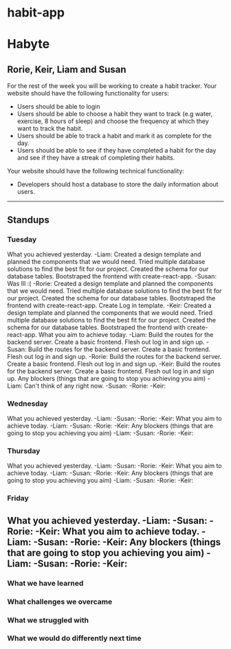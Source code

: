 # habit-app
# Habyte
## Rorie, Keir, Liam and Susan

For the rest of the week you will be working to create a habit tracker.
Your website should have the following functionality for users:
- Users should be able to login
- Users should be able to choose a habit they want to track (e.g water, exercise, 8 hours of sleep) and choose the frequency at which they want to track the habit.
- Users should be able to track a habit and mark it as complete for the day.
- Users should be able to see if they have completed a habit for the day and see if they have a streak of completing their habits.

Your website should have the following technical functionality:
- Developers should host a database to store the daily information about users.

---
## Standups
### Tuesday
What you achieved yesterday.
-Liam: Created a design template and planned the components that we would need. Tried multiple database solutions to find the best fit for our project. Created the schema for our database tables. Bootstraped the frontend with create-react-app.
-Susan: Was Ill :(
-Rorie: Created a design template and planned the components that we would need. Tried multiple database solutions to find the best fit for our project. Created the schema for our database tables. Bootstraped the frontend with create-react-app. Create Log in template.
-Keir:  Created a design template and planned the components that we would need. Tried multiple database solutions to find the best fit for our project. Created the schema for our database tables. Bootstraped the frontend with create-react-app.
What you aim to achieve today.
-Liam: Build the routes for the backend server. Create a basic frontend. Flesh out log in and sign up.
-Susan: Build the routes for the backend server. Create a basic frontend. Flesh out log in and sign up.
-Rorie: Build the routes for the backend server. Create a basic frontend. Flesh out log in and sign up.
-Keir: Build the routes for the backend server. Create a basic frontend. Flesh out log in and sign up.
Any blockers (things that are going to stop you achieving you aim)
-Liam: Can't think of any right now.
-Susan:
-Rorie:
-Keir:
### Wednesday
What you achieved yesterday.
-Liam:
-Susan:
-Rorie:
-Keir:
What you aim to achieve today.
-Liam:
-Susan:
-Rorie:
-Keir:
Any blockers (things that are going to stop you achieving you aim)
-Liam:
-Susan:
-Rorie:
-Keir:
### Thursday
What you achieved yesterday.
-Liam:
-Susan:
-Rorie:
-Keir:
What you aim to achieve today.
-Liam:
-Susan:
-Rorie:
-Keir:
Any blockers (things that are going to stop you achieving you aim)
-Liam:
-Susan:
-Rorie:
-Keir:
### Friday
What you achieved yesterday.
-Liam:
-Susan:
-Rorie:
-Keir:
What you aim to achieve today.
-Liam:
-Susan:
-Rorie:
-Keir:
Any blockers (things that are going to stop you achieving you aim)
-Liam:
-Susan:
-Rorie:
-Keir:
---
### What we have learned
### What challenges we overcame
### What we struggled with
### What we would do differently next time
